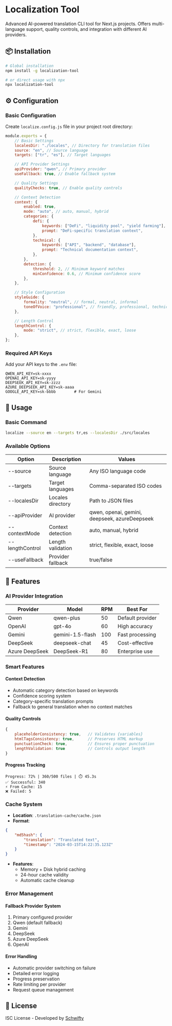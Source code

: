 # Localization Tool

Advanced AI-powered translation CLI tool for Next.js projects. Offers multi-language support, quality controls, and integration with different AI providers.

## 📦 Installation

```bash
# Global installation
npm install -g localization-tool

# or direct usage with npx
npx localization-tool
```

## ⚙️ Configuration

### Basic Configuration

Create `localize.config.js` file in your project root directory:

```javascript
module.exports = {
	// Basic Settings
	localesDir: "./locales", // Directory for translation files
	source: "en", // Source language
	targets: ["tr", "es"], // Target languages

	// API Provider Settings
	apiProvider: "qwen", // Primary provider
	useFallback: true, // Enable fallback system

	// Quality Settings
	qualityChecks: true, // Enable quality controls

	// Context Detection
	context: {
		enabled: true,
		mode: "auto", // auto, manual, hybrid
		categories: {
			defi: {
				keywords: ["DeFi", "liquidity pool", "yield farming"],
				prompt: "DeFi-specific translation context",
			},
			technical: {
				keywords: ["API", "backend", "database"],
				prompt: "Technical documentation context",
			},
		},
		detection: {
			threshold: 2, // Minimum keyword matches
			minConfidence: 0.6, // Minimum confidence score
		},
	},

	// Style Configuration
	styleGuide: {
		formality: "neutral", // formal, neutral, informal
		toneOfVoice: "professional", // friendly, professional, technical
	},

	// Length Control
	lengthControl: {
		mode: "strict", // strict, flexible, exact, loose
	},
};
```

### Required API Keys

Add your API keys to the `.env` file:

```env
QWEN_API_KEY=sk-xxxx
OPENAI_API_KEY=sk-yyyy
DEEPSEEK_API_KEY=sk-zzzz
AZURE_DEEPSEEK_API_KEY=sk-aaaa
GOOGLE_API_KEY=sk-bbbb        # For Gemini
```

## 🚀 Usage

### Basic Command

```bash
localize --source en --targets tr,es --localesDir ./src/locales
```

### Available Options

| Option          | Description       | Values                                        |
| --------------- | ----------------- | --------------------------------------------- |
| --source        | Source language   | Any ISO language code                         |
| --targets       | Target languages  | Comma-separated ISO codes                     |
| --localesDir    | Locales directory | Path to JSON files                            |
| --apiProvider   | AI provider       | qwen, openai, gemini, deepseek, azureDeepseek |
| --contextMode   | Context detection | auto, manual, hybrid                          |
| --lengthControl | Length validation | strict, flexible, exact, loose                |
| --useFallback   | Provider fallback | true/false                                    |

## 🌟 Features

### AI Provider Integration

| Provider       | Model            | RPM | Best For         |
| -------------- | ---------------- | --- | ---------------- |
| Qwen           | qwen-plus        | 50  | Default provider |
| OpenAI         | gpt-4o           | 60  | High accuracy    |
| Gemini         | gemini-1.5-flash | 100 | Fast processing  |
| DeepSeek       | deepseek-chat    | 45  | Cost-effective   |
| Azure DeepSeek | DeepSeek-R1      | 80  | Enterprise use   |

### Smart Features

#### Context Detection

- Automatic category detection based on keywords
- Confidence scoring system
- Category-specific translation prompts
- Fallback to general translation when no context matches

#### Quality Controls

```javascript
{
	placeholderConsistency: true,   // Validates {variables}
	htmlTagsConsistency: true,      // Preserves HTML markup
	punctuationCheck: true,         // Ensures proper punctuation
	lengthValidation: true          // Controls output length
}
```

#### Progress Tracking

```
Progress: 72% | 360/500 files | ⏱️ 45.3s
✅ Successful: 340
⚡ From Cache: 15
❌ Failed: 5
```

### Cache System

- **Location**: `.translation-cache/cache.json`
- **Format**:

```json
{
	"md5hash": {
		"translation": "Translated text",
		"timestamp": "2024-03-15T14:22:35.123Z"
	}
}
```

- **Features**:
    - Memory + Disk hybrid caching
    - 24-hour cache validity
    - Automatic cache cleanup

### Error Management

#### Fallback Provider System

1. Primary configured provider
2. Qwen (default fallback)
3. Gemini
4. DeepSeek
5. Azure DeepSeek
6. OpenAI

#### Error Handling

- Automatic provider switching on failure
- Detailed error logging
- Progress preservation
- Rate limiting per provider
- Request queue management

## 📜 License

ISC License - Developed by [Schwifty](https://github.com/ahmetenesdur)
